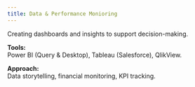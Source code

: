 ```yaml
---
title: Data & Performance Monioring
---
```


Creating dashboards and insights to support decision-making.

**Tools:**  
Power BI (Query & Desktop), Tableau (Salesforce), QlikView.

**Approach:**  
Data storytelling, financial monitoring, KPI tracking.